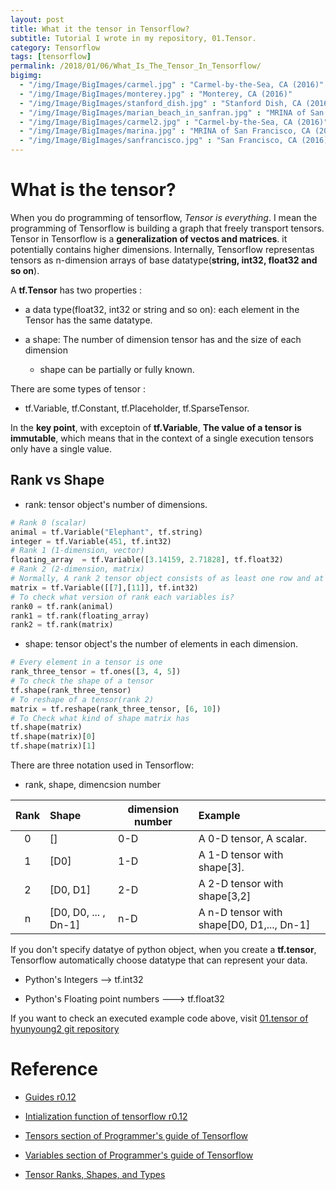 ```yaml
---
layout: post
title: What it the tensor in Tensorflow?
subtitle: Tutorial I wrote in my repository, 01.Tensor.
category: Tensorflow
tags: [tensorflow]
permalink: /2018/01/06/What_Is_The_Tensor_In_Tensorflow/
bigimg: 
  - "/img/Image/BigImages/carmel.jpg" : "Carmel-by-the-Sea, CA (2016)"
  - "/img/Image/BigImages/monterey.jpg" : "Monterey, CA (2016)"
  - "/img/Image/BigImages/stanford_dish.jpg" : "Stanford Dish, CA (2016)"
  - "/img/Image/BigImages/marian_beach_in_sanfran.jpg" : "MRINA of San Francisco, CA (2016)"
  - "/img/Image/BigImages/carmel2.jpg" : "Carmel-by-the-Sea, CA (2016)"
  - "/img/Image/BigImages/marina.jpg" : "MRINA of San Francisco, CA (2016)"
  - "/img/Image/BigImages/sanfrancisco.jpg" : "San Francisco, CA (2016)"
---
```


<!-- from https://github.com/hyunyoung2/hyunyoung2_Machine_Learning/blob/master/Tutorial/Tensorflow/01.BasicTensorflow/01.Tensor.ipynb-->

# What is the tensor?

When you do programming of tensorflow, _Tensor is everything_. I mean the programming of Tensorflow is building a graph that freely transport tensors. Tensor in Tensorflow is a **generalization of vectos and matrices**. it potentially contains higher dimensions. Internally, Tensorflow representas tensors as n-dimension arrays of base datatype(**string, int32, float32 and so on**). 

A **tf.Tensor** has two properties : 

   - a data type(float32, int32 or string and so on): each element in the Tensor has the same datatype. 
   
   - a shape: The number of dimension tensor has and the size of each dimension
       - shape can be partially or fully known.
       
There are some types of tensor :

   - tf.Variable,  tf.Constant, tf.Placeholder, tf.SparseTensor.
    
In the **key point**, with exceptoin of **tf.Variable**, **The value of a tensor is immutable**, which means that in the context of a single execution tensors only have a single value.

## Rank vs Shape 

   - rank: tensor object's number of dimensions.
   
```python
# Rank 0 (scalar)
animal = tf.Variable("Elephant", tf.string)
integer = tf.Variable(451, tf.int32)
# Rank 1 (1-dimension, vector)
floating_array  = tf.Variable([3.14159, 2.71828], tf.float32)
# Rank 2 (2-dimension, matrix)
# Normally, A rank 2 tensor object consists of as least one row and at least one column.
matrix = tf.Variable([[7],[11]], tf.int32)
# To check what version of rank each variables is?
rank0 = tf.rank(animal)
rank1 = tf.rank(floating_array)
rank2 = tf.rank(matrix)
```

   - shape: tensor object's the number of elements in each dimension. 

```python
# Every element in a tensor is one 
rank_three_tensor = tf.ones([3, 4, 5])
# To check the shape of a tensor
tf.shape(rank_three_tensor)
# To reshape of a tensor(rank 2)
matrix = tf.reshape(rank_three_tensor, [6, 10])
# To Check what kind of shape matrix has
tf.shape(matrix)
tf.shape(matrix)[0]
tf.shape(matrix)[1]
```

There are three notation used in Tensorflow:

   - rank, shape, dimencsion number

|  Rank  |      Shape      | dimension number |    Example    |
| :----: | :------------- | ---------------- | :------------- |
| 0 | [] | 0-D | A 0-D tensor, A scalar. |
| 1 | [D0] | 1-D | A 1-D tensor with shape[3]. |
| 2 | [D0, D1] | 2-D | A 2-D tensor with shape[3,2]|
| n | [D0, D0, ... , Dn-1] | n-D | A n-D tensor with shape[D0, D1,..., Dn-1] |

If you don't specify datatye of python object, when you create a **tf.tensor**, Tensorflow automatically choose datatype that can represent your data. 

   - Python's Integers --> tf.int32
   
   
   - Python's Floating point numbers ---> tf.float32
   

If you want to check an executed example code above, visit [01.tensor of hyunyoung2 git repository](https://github.com/hyunyoung2/hyunyoung2_Machine_Learning/blob/master/Tutorial/Tensorflow/01.BasicTensorflow/01.Tensor.ipynb)   
      
# Reference

   - [Guides r0.12](https://www.tensorflow.org/versions/r0.12/how_tos/variables/)
   
   - [Intialization function of tensorflow r0.12](https://www.tensorflow.org/versions/r0.12/api_docs/python/constant_op/)
      
   - [Tensors section of Programmer's guide of Tensorflow](https://www.tensorflow.org/programmers_guide/tensors)
   
   - [Variables section of Programmer's guide of Tensorflow](https://www.tensorflow.org/programmers_guide/variables)
   
   - [Tensor Ranks, Shapes, and Types](https://www.tensorflow.org/versions/r0.12/resources/dims_types)
